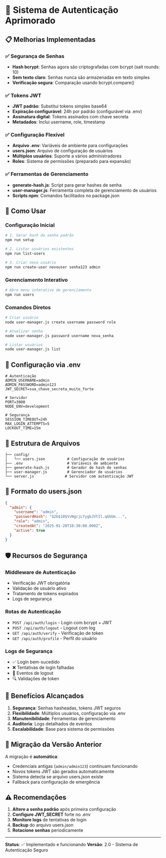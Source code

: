 # 🔐 Sistema de Autenticação Aprimorado

## 📋 Melhorias Implementadas

### ✅ **Segurança de Senhas**
- **Hash bcrypt**: Senhas agora são criptografadas com bcrypt (salt rounds: 10)
- **Sem texto claro**: Senhas nunca são armazenadas em texto simples
- **Verificação segura**: Comparação usando bcrypt.compare()

### ✅ **Tokens JWT**
- **JWT padrão**: Substitui tokens simples base64
- **Expiração configurável**: 24h por padrão (configurável via .env)
- **Assinatura digital**: Tokens assinados com chave secreta
- **Metadados**: Inclui username, role, timestamp

### ✅ **Configuração Flexível**
- **Arquivo .env**: Variáveis de ambiente para configurações
- **users.json**: Arquivo de configuração de usuários
- **Múltiplos usuários**: Suporte a vários administradores
- **Roles**: Sistema de permissões (preparado para expansão)

### ✅ **Ferramentas de Gerenciamento**
- **generate-hash.js**: Script para gerar hashes de senha
- **user-manager.js**: Ferramenta completa de gerenciamento de usuários
- **Scripts npm**: Comandos facilitados no package.json

## 🚀 **Como Usar**

### **Configuração Inicial**
```bash
# 1. Gerar hash da senha padrão
npm run setup

# 2. Listar usuários existentes
npm run list-users

# 3. Criar novo usuário
npm run create-user novouser senha123 admin
```

### **Gerenciamento Interativo**
```bash
# Abre menu interativo de gerenciamento
npm run users
```

### **Comandos Diretos**
```bash
# Criar usuário
node user-manager.js create username password role

# Atualizar senha
node user-manager.js password username nova_senha

# Listar usuários
node user-manager.js list
```

## 🔧 **Configuração via .env**

```env
# Autenticação
ADMIN_USERNAME=admin
ADMIN_PASSWORD=admin123
JWT_SECRET=sua_chave_secreta_muito_forte

# Servidor
PORT=3000
NODE_ENV=development

# Segurança
SESSION_TIMEOUT=24h
MAX_LOGIN_ATTEMPTS=5
LOCKOUT_TIME=15m
```

## 📁 **Estrutura de Arquivos**

```
├── config/
│   └── users.json          # Configuração de usuários
├── .env                    # Variáveis de ambiente
├── generate-hash.js        # Gerador de hash de senhas
├── user-manager.js         # Gerenciador de usuários
└── server.js              # Servidor com autenticação JWT
```

## 🔐 **Formato do users.json**

```json
{
  "admin": {
    "username": "admin",
    "passwordHash": "$2b$10$VvNgcjLYygbJVtIl.qGbUe...",
    "role": "admin",
    "createdAt": "2025-01-20T10:30:00.000Z",
    "active": true
  }
}
```

## 🛡️ **Recursos de Segurança**

### **Middleware de Autenticação**
- Verificação JWT obrigatória
- Validação de usuário ativo
- Tratamento de tokens expirados
- Logs de segurança

### **Rotas de Autenticação**
- `POST /api/auth/login` - Login com bcrypt + JWT
- `POST /api/auth/logout` - Logout com log
- `GET /api/auth/verify` - Verificação de token
- `GET /api/auth/profile` - Perfil do usuário

### **Logs de Segurança**
- ✅ Login bem-sucedido
- ❌ Tentativas de login falhadas
- 🚪 Eventos de logout
- 🔍 Validações de token

## 🎯 **Benefícios Alcançados**

1. **Segurança**: Senhas hasheadas, tokens JWT seguros
2. **Flexibilidade**: Múltiplos usuários, configuração via .env
3. **Manutenibilidade**: Ferramentas de gerenciamento
4. **Auditoria**: Logs detalhados de eventos
5. **Escalabilidade**: Base para sistema de permissões

## 🔄 **Migração da Versão Anterior**

A migração é **automática**:
- Credenciais antigas (`admin/admin123`) continuam funcionando
- Novos tokens JWT são gerados automaticamente
- Sistema detecta se arquivo users.json existe
- Fallback para configuração de emergência

## ⚠️ **Recomendações**

1. **Altere a senha padrão** após primeira configuração
2. **Configure JWT_SECRET** forte no .env
3. **Monitore logs** de tentativas de login
4. **Backup** do arquivo users.json
5. **Rotacione senhas** periodicamente

---

**Status**: ✅ Implementado e funcionando
**Versão**: 2.0 - Sistema de Autenticação Seguro
